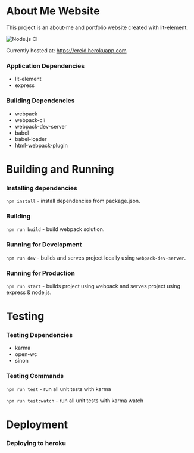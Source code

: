 # About Me Website 
This project is an about-me and portfolio website created with lit-element.

![Node.js CI](https://github.com/ereid7/litelement-personal-site/workflows/Node.js%20CI/badge.svg)

Currently hosted at: https://ereid.herokuapp.com


### Application Dependencies
- lit-element
- express

### Building Dependencies
- webpack
- webpack-cli
- webpack-dev-server
- babel
- babel-loader
- html-webpack-plugin

# Building and Running

### Installing dependencies
`npm install` - install dependencies from package.json.

### Building
`npm run build` - build webpack solution.

### Running for Development
`npm run dev` - builds and serves project locally using `webpack-dev-server`.

### Running for Production
`npm run start` - builds project using webpack and serves project using express & node.js. 

# Testing

### Testing Dependencies
- karma
- open-wc
- sinon

### Testing Commands

`npm run test` - run all unit tests with karma

`npm run test:watch` - run all unit tests with karma watch

# Deployment

### Deploying to heroku
